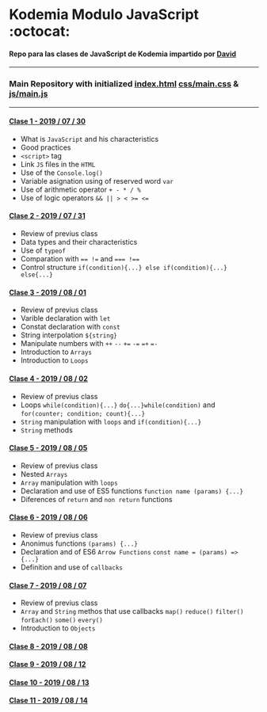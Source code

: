 # Kodemia Modulo JavaScript :octocat:

#### Repo para las clases de JavaScript de Kodemia impartido por [David](https://github.com/DavidMoranchel)

---

### Main Repository with initialized [index.html](index.html) [css/main.css](css/main.css) & [js/main.js](js/main.js)

---

#### [Clase 1 - 2019 / 07 / 30](../../tree/class/2019-07-30)
  * What is `JavaScript` and his characteristics
  * Good practices
  * `<script>` tag
  * Link `JS` files in the `HTML`
  * Use of the `Console.log()`
  * Variable asignation using of reserved word `var`
  * Use of arithmetic operator `+ - * / %`
  * Use of logic operators `&& || > < >= <=`

#### [Clase 2 - 2019 / 07 / 31](../../tree/class/2019-07-31)
  * Review of previus class
  * Data types and their characteristics
  * Use of `typeof` 
  * Comparation with `== !=` and `=== !==`
  * Control structure `if(condition){...} else if(condition){...} else{...}` 

#### [Clase 3 - 2019 / 08 / 01](../../tree/class/2019-08-01)
  * Review of previus class
  * Varible declaration with `let`
  * Constat declaration with `const` 
  * String interpolation `${string}`
  * Manipulate numbers with `++` `--` `+=` `-=` `=+` `=-` 
  * Introduction to `Arrays`
  * Introduction to `Loops`

#### [Clase 4 - 2019 / 08 / 02](../../tree/class/2019-08-02)
  * Review of previus class
  * Loops `while(condition){...}` `do{...}while(condition)` and `for(counter; condition; count){...}`
  * `String` manipulation with `loops` and `if(condition){...}`
  * `String` methods

#### [Clase 5 - 2019 / 08 / 05](../../tree/class/2019-08-05)
  * Review of previus class
  * Nested `Arrays`
  * `Array` manipulation with `loops`
  * Declaration and use of ES5 functions `function name (params) {...}`
  * Diferences of `return` and `non return` functions

#### [Clase 6 - 2019 / 08 / 06](../../tree/class/2019-08-06)
  * Review of previus class
  * Anonimus functions `(params) {...}` 
  * Declaration and of ES6 `Arrow Functions` `const name = (params) => {...}`
  * Definition and use of `callbacks`

#### [Clase 7 - 2019 / 08 / 07](../../tree/class/2019-08-07)
  * Review of previus class
  * `Array` and `String` methos that use callbacks
  `map()` `reduce()` `filter()` `forEach()` `some()` `every()`
  * Introduction to `Objects`

#### [Clase 8 - 2019 / 08 / 08](../../tree/class/2019-08-08)

#### [Clase 9 - 2019 / 08 / 12](../../tree/class/2019-08-12)

#### [Clase 10 - 2019 / 08 / 13](../../tree/class/2019-08-13)

#### [Clase 11 - 2019 / 08 / 14](../../tree/class/2019-08-14)
